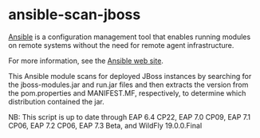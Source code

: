 ansible-scan-jboss
==================

[Ansible](http://ansible.com) is a configuration management tool that
enables running modules on remote systems without the need for remote
agent infrastructure.

For more information, see the [Ansible web site](http://ansible.com).

This Ansible module scans for deployed JBoss instances by searching
for the jboss-modules.jar and run.jar files and then extracts the
version from the pom.properties and MANIFEST.MF, respectively, to
determine which distribution contained the jar.

NB:  This script is up to date through EAP 6.4 CP22, EAP 7.0 CP09,
     EAP 7.1 CP06, EAP 7.2 CP06, EAP 7.3 Beta, and WildFly 19.0.0.Final


